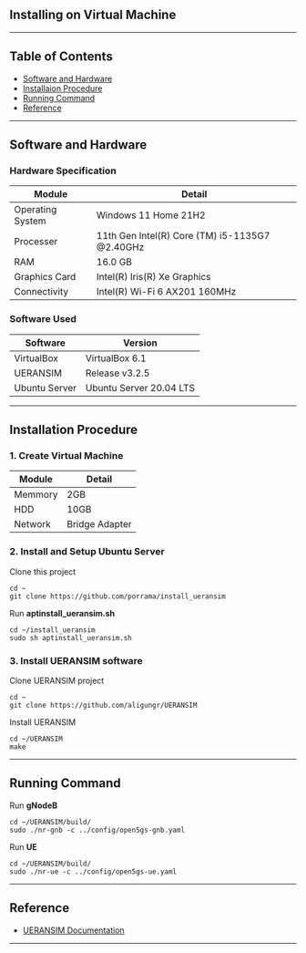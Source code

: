 ## Installing on Virtual Machine

---

## Table of Contents
- [Software and Hardware](#id-specification)
- [Installaion Procedure](#id-installation)
- [Running Command](#id-command)
- [Reference](#id-reference)

---

<div id='id-specification'/>

## Software and Hardware

### Hardware Specification
| Module           | Detail                                         |
| -----------      | -----------                                    |
| Operating System | Windows 11 Home 21H2                           |
| Processer        | 11th Gen Intel(R) Core (TM) i5-1135G7 @2.40GHz |
| RAM              | 16.0 GB                                        |
| Graphics Card    | Intel(R) Iris(R) Xe Graphics                   |
| Connectivity     | Intel(R) Wi-Fi 6 AX201 160MHz                  |

### Software Used
| Software      | Version                 |
| -----------   | -----------             |
| VirtualBox    | VirtualBox 6.1          |
| UERANSIM      | Release v3.2.5          |
| Ubuntu Server | Ubuntu Server 20.04 LTS |

---

<div id='id-installation'/>

## Installation Procedure

### 1. Create Virtual Machine
| Module      | Detail         |
| ----------- | -----------    |
| Memmory     | 2GB            |
| HDD         | 10GB           |
| Network     | Bridge Adapter |

### 2. Install and Setup Ubuntu Server

Clone this project
~~~
cd ~
git clone https://github.com/porrama/install_ueransim
~~~

Run **aptinstall_ueransim.sh**
~~~
cd ~/install_ueransim
sudo sh aptinstall_ueransim.sh
~~~

### 3. Install UERANSIM software

Clone UERANSIM project
~~~
cd ~
git clone https://github.com/aligungr/UERANSIM
~~~

Install UERANSIM
~~~
cd ~/UERANSIM
make
~~~

---

<div id='id-command'/>

## Running Command

Run **gNodeB**
~~~
cd ~/UERANSIM/build/
sudo ./nr-gnb -c ../config/open5gs-gnb.yaml
~~~ 

Run **UE**
~~~
cd ~/UERANSIM/build/
sudo ./nr-ue -c ../config/open5gs-ue.yaml
~~~

---

<div id='id-reference'/>

## Reference
- [UERANSIM Documentation](https://github.com/aligungr/UERANSIM)

---

